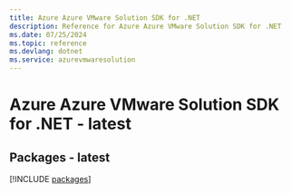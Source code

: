 ```yaml
---
title: Azure Azure VMware Solution SDK for .NET
description: Reference for Azure Azure VMware Solution SDK for .NET
ms.date: 07/25/2024
ms.topic: reference
ms.devlang: dotnet
ms.service: azurevmwaresolution
---
```

# Azure Azure VMware Solution SDK for .NET - latest
## Packages - latest
[!INCLUDE [packages](azure-vmware-solution-index.md)]